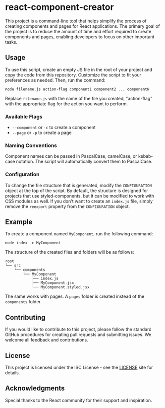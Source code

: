 # react-component-creator

This project is a command-line tool that helps simplify the process of creating components and pages for React applications. The primary goal of the project is to reduce the amount of time and effort required to create components and pages, enabling developers to focus on other important tasks.

## Usage

To use this script, create an empty JS file in the root of your project and copy the code from this repository. Customize the script to fit your preferences as needed. Then, run the command:

```
node filename.js action-flag component1 component2 ... componentN
```

Replace `filename.js` with the name of the file you created, "action-flag" with the appropriate flag for the action you want to perform.

### Available Flags

- `--component` or `-c` to create a component
- `--page` or `-p` to create a page

### Naming Conventions

Component names can be passed in PascalCase, camelCase, or kebab-case notation. The script will automatically convert them to PascalCase.

### Configuration

To change the file structure that is generated, modify the `CONFIGURATION` object at the top of the script. By default, the structure is designed for projects that use styled-components, but it can be modified to work with CSS modules as well. If you don't want to create an `index.js` file, simply remove the `reexport` property from the `CONFIGURATION` object.

## Example

To create a component named `MyComponent`, run the following command:

```
node index -c MyComponent
```

The structure of the created files and folders will be as follows:

```
root
└── src
    └── components
        └── MyComponent
            ├── index.js
            ├── MyComponent.jsx
            └── MyComponent.styled.jsx
```
The same works with pages. A `pages` folder is created instead of the `components` folder.

## Contributing

If you would like to contribute to this project, please follow the standard GitHub procedures for creating pull requests and submitting issues. We welcome all feedback and contributions.

## License

This project is licensed under the ISC License - see the [LICENSE](https://opensource.org/license/isc-license-txt/) site for details.

## Acknowledgments

Special thanks to the React community for their support and inspiration.
